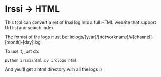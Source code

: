 Irssi -> HTML
=============

This tool can convert a set of Irssi log into a full HTML website that support
Url list and search index.

The format of the logs must be: irclogs/[year]/[networkname]/#[channel]-[month]-[day].log

To use it, just do:

	python irssi2html.py irclogs html

And you'll get a html directory with all the logs :)
